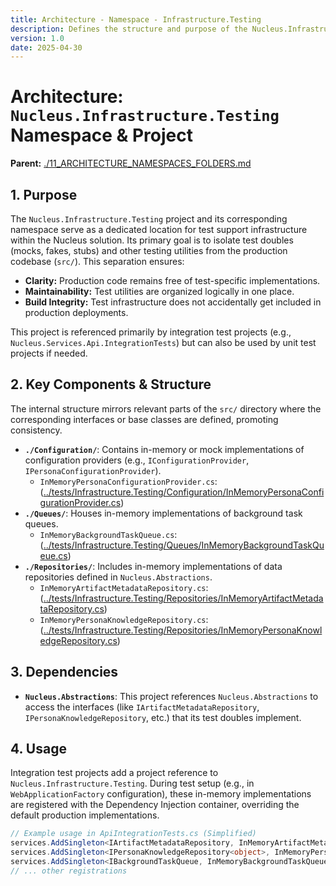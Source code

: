 ```yaml
---
title: Architecture - Namespace - Infrastructure.Testing
description: Defines the structure and purpose of the Nucleus.Infrastructure.Testing namespace and project, which houses test doubles and supporting classes for integration and unit testing.
version: 1.0
date: 2025-04-30
---
```


# Architecture: `Nucleus.Infrastructure.Testing` Namespace & Project

**Parent:** [./11_ARCHITECTURE_NAMESPACES_FOLDERS.md](./11_ARCHITECTURE_NAMESPACES_FOLDERS.md)

## 1. Purpose

The `Nucleus.Infrastructure.Testing` project and its corresponding namespace serve as a dedicated location for test support infrastructure within the Nucleus solution. Its primary goal is to isolate test doubles (mocks, fakes, stubs) and other testing utilities from the production codebase (`src/`). This separation ensures:

*   **Clarity:** Production code remains free of test-specific implementations.
*   **Maintainability:** Test utilities are organized logically in one place.
*   **Build Integrity:** Test infrastructure does not accidentally get included in production deployments.

This project is referenced primarily by integration test projects (e.g., `Nucleus.Services.Api.IntegrationTests`) but can also be used by unit test projects if needed.

## 2. Key Components & Structure

The internal structure mirrors relevant parts of the `src/` directory where the corresponding interfaces or base classes are defined, promoting consistency.

*   **`./Configuration/`**: Contains in-memory or mock implementations of configuration providers (e.g., `IConfigurationProvider`, `IPersonaConfigurationProvider`).
    *   `InMemoryPersonaConfigurationProvider.cs`: ([../tests/Infrastructure.Testing/Configuration/InMemoryPersonaConfigurationProvider.cs](../tests/Infrastructure.Testing/Configuration/InMemoryPersonaConfigurationProvider.cs))
*   **`./Queues/`**: Houses in-memory implementations of background task queues.
    *   `InMemoryBackgroundTaskQueue.cs`: ([../tests/Infrastructure.Testing/Queues/InMemoryBackgroundTaskQueue.cs](../tests/Infrastructure.Testing/Queues/InMemoryBackgroundTaskQueue.cs))
*   **`./Repositories/`**: Includes in-memory implementations of data repositories defined in `Nucleus.Abstractions`.
    *   `InMemoryArtifactMetadataRepository.cs`: ([../tests/Infrastructure.Testing/Repositories/InMemoryArtifactMetadataRepository.cs](../tests/Infrastructure.Testing/Repositories/InMemoryArtifactMetadataRepository.cs))
    *   `InMemoryPersonaKnowledgeRepository.cs`: ([../tests/Infrastructure.Testing/Repositories/InMemoryPersonaKnowledgeRepository.cs](../tests/Infrastructure.Testing/Repositories/InMemoryPersonaKnowledgeRepository.cs))

## 3. Dependencies

*   **`Nucleus.Abstractions`**: This project references `Nucleus.Abstractions` to access the interfaces (like `IArtifactMetadataRepository`, `IPersonaKnowledgeRepository`, etc.) that its test doubles implement.

## 4. Usage

Integration test projects add a project reference to `Nucleus.Infrastructure.Testing`. During test setup (e.g., in `WebApplicationFactory` configuration), these in-memory implementations are registered with the Dependency Injection container, overriding the default production implementations.

```csharp
// Example usage in ApiIntegrationTests.cs (Simplified)
services.AddSingleton<IArtifactMetadataRepository, InMemoryArtifactMetadataRepository>();
services.AddSingleton<IPersonaKnowledgeRepository<object>, InMemoryPersonaKnowledgeRepository<object>>();
services.AddSingleton<IBackgroundTaskQueue, InMemoryBackgroundTaskQueue>();
// ... other registrations
```
